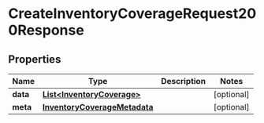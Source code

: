 

# CreateInventoryCoverageRequest200Response


## Properties

| Name | Type | Description | Notes |
|------------ | ------------- | ------------- | -------------|
|**data** | [**List&lt;InventoryCoverage&gt;**](InventoryCoverage.md) |  |  [optional] |
|**meta** | [**InventoryCoverageMetadata**](InventoryCoverageMetadata.md) |  |  [optional] |



